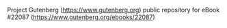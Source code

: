 Project Gutenberg (https://www.gutenberg.org) public repository for eBook #22087 (https://www.gutenberg.org/ebooks/22087)
